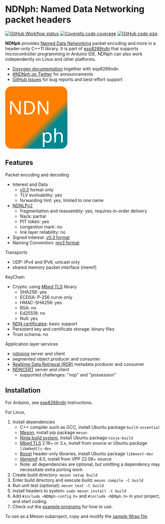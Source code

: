 # NDNph: Named Data Networking packet headers

[![GitHub Workflow status](https://img.shields.io/github/actions/workflow/status/yoursunny/NDNph/build.yml?style=flat)](https://github.com/yoursunny/NDNph/actions) [![Coveralls code coverage](https://img.shields.io/coveralls/github/yoursunny/NDNph?style=flat)](https://coveralls.io/github/yoursunny/NDNph) [![GitHub code size](https://img.shields.io/github/languages/code-size/yoursunny/NDNph?style=flat)](https://github.com/yoursunny/NDNph)

**NDNph** provides [Named Data Networking](https://named-data.net) packet encoding and more in a header-only C++11 library.
It is part of [esp8266ndn](https://github.com/yoursunny/esp8266ndn) that supports microcontroller programming in Arduino IDE.
NDNph can also work independently on Linux and other platforms.

* [Doxygen documentation](https://esp8266ndn.ndn.today) together with esp8266ndn
* [#NDNph on Twitter](https://twitter.com/hashtag/NDNph) for announcements
* [GitHub Issues](https://github.com/yoursunny/NDNph) for bug reports and best-effort support

![NDNph logo](docs/logo.svg)

## Features

Packet encoding and decoding

* Interest and Data
  * [v0.3](https://docs.named-data.net/NDN-packet-spec/0.3/) format only
  * TLV evolvability: yes
  * forwarding hint: yes, limited to one name
* [NDNLPv2](https://redmine.named-data.net/projects/nfd/wiki/NDNLPv2)
  * fragmentation and reassembly: yes, requires in-order delivery
  * Nack: partial
  * PIT token: yes
  * congestion mark: no
  * link layer reliability: no
* Signed Interest: [v0.3 format](https://docs.named-data.net/NDN-packet-spec/0.3/signed-interest.html)
* Naming Convention: [rev3 format](https://named-data.net/publications/techreports/ndn-tr-22-3-ndn-memo-naming-conventions/)

Transports

* UDP: IPv4 and IPv6, unicast only
* shared memory packet interface (memif)

KeyChain

* Crypto: using [Mbed TLS](https://github.com/Mbed-TLS/mbedtls) library
  * SHA256: yes
  * ECDSA: P-256 curve only
  * HMAC-SHA256: yes
  * RSA: no
  * Ed25519: no
  * Null: yes
* [NDN certificates](https://docs.named-data.net/NDN-packet-spec/0.3/certificate.html): basic support
* Persistent key and certificate storage: binary files
* Trust schema: no

Application layer services

* [ndnping](https://github.com/named-data/ndn-tools/tree/master/tools/ping) server and client
* segmented object producer and consumer
* [Realtime Data Retrieval (RDR)](https://redmine.named-data.net/projects/ndn-tlv/wiki/RDR) metadata producer and consumer
* [NDNCERT](https://github.com/named-data/ndncert/wiki/NDNCERT-Protocol-0.3) server and client
  * supported challenges: "nop" and "possession"

## Installation

For Arduino, see [esp8266ndn](https://github.com/yoursunny/esp8266ndn) instructions.

For Linux,

1. Install dependencies
   * C++ compiler such as GCC, install Ubuntu package `build-essential`
   * [Meson](https://mesonbuild.com/), install pip package `meson`
   * [Ninja build system](https://ninja-build.org/), install Ubuntu package `ninja-build`
   * [Mbed TLS](https://github.com/ARMmbed/mbedtls) 2.16+ or 3.x, install from source or Ubuntu package `libmbedtls-dev`
   * [Boost](https://www.boost.org/) header-only libraries, install Ubuntu package `libboost-dev`
   * [libmemif](https://s3-docs.fd.io/vpp/22.06/interfacing/libmemif/) 4.0, install from VPP 22.06+ source
   * Note: all dependencies are optional, but omitting a dependency may necessitate extra porting work
2. Create build directory: `meson setup build`
3. Enter build directory and execute build: `meson compile -C build`
4. Run unit test (optional): `meson test -C build`
5. Install headers to system: `sudo meson install -C build`
6. Add `#include <NDNph-config.h>` and `#include <NDNph.h>` in your project, and start coding.
7. Check out the [example programs](programs/) for how to use.

To use as a Meson subproject, copy and modify the [sample Wrap file](docs/NDNph.wrap).
